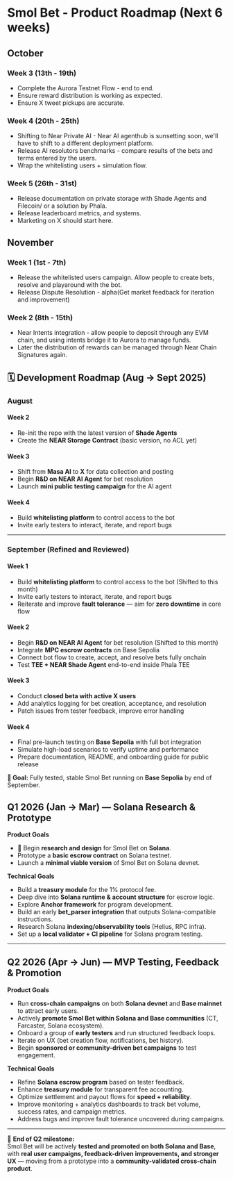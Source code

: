 # Smol Bet - Product Roadmap (Next 6 weeks)

## October 

### **Week 3** (13th - 19th)
- Complete the Aurora Testnet Flow - end to end.
- Ensure reward distribution is working as expected.
- Ensure X tweet pickups are accurate.

### **Week 4** (20th - 25th)
- Shifting to Near Private AI - Near AI agenthub is sunsetting soon, we'll have to shift to a different deployment platform.
- Release AI resolutors benchmarks - compare results of the bets and terms entered by the users.
- Wrap the whitelisting users + simulation flow.

### **Week 5** (26th - 31st)
- Release documentation on private storage with Shade Agents and Filecoin/ or a solution by Phala.
- Release leaderboard metrics, and systems. 
- Marketing on X should start here.

## November

### **Week 1** (1st - 7th)

- Release the whitelisted users campaign. Allow people to create bets, resolve and playaround with the bot.
- Release Dispute Resolution - alpha(Get market feedback for iteration and improvement)

### **Week 2** (8th - 15th)

- Near Intents integration - allow people to deposit through any EVM chain, and using intents bridge it to Aurora to manage funds.
- Later the distribution of rewards can be managed through Near Chain Signatures again.


## 🗓️ Development Roadmap (Aug → Sept 2025)

### **August**
#### **Week 2**
- Re-init the repo with the latest version of **Shade Agents**  
- Create the **NEAR Storage Contract** (basic version, no ACL yet)  

#### **Week 3**
- Shift from **Masa AI** to **X** for data collection and posting  
- Begin **R&D on NEAR AI Agent** for bet resolution  
- Launch **mini public testing campaign** for the AI agent  

#### **Week 4**
- Build **whitelisting platform** to control access to the bot  
- Invite early testers to interact, iterate, and report bugs  

---

### **September** (Refined and Reviewed)
#### **Week 1** 
- Build **whitelisting platform** to control access to the bot (Shifted to this month)
- Invite early testers to interact, iterate, and report bugs  
- Reiterate and improve **fault tolerance** — aim for **zero downtime** in core flow  


#### **Week 2**
- Begin **R&D on NEAR AI Agent** for bet resolution  (Shifted to this month)
- Integrate **MPC escrow contracts** on Base Sepolia  
- Connect bot flow to create, accept, and resolve bets fully onchain  
- Test **TEE + NEAR Shade Agent** end-to-end inside Phala TEE  

#### **Week 3**
- Conduct **closed beta with active X users**  
- Add analytics logging for bet creation, acceptance, and resolution  
- Patch issues from tester feedback, improve error handling  

#### **Week 4**
- Final pre-launch testing on **Base Sepolia** with full bot integration  
- Simulate high-load scenarios to verify uptime and performance  
- Prepare documentation, README, and onboarding guide for public release  

**🎯 Goal:** Fully tested, stable Smol Bet running on **Base Sepolia** by end of September.

## **Q1 2026 (Jan → Mar) — Solana Research & Prototype**  

**Product Goals**  
- 🚀 Begin **research and design** for Smol Bet on **Solana**.  
- Prototype a **basic escrow contract** on Solana testnet.
- Launch a **minimal viable version** of Smol Bet on Solana devnet.  


**Technical Goals**  
- Build a **treasury module** for the 1% protocol fee.  
- Deep dive into **Solana runtime & account structure** for escrow logic.  
- Explore **Anchor framework** for program development.  
- Build an early **bet_parser integration** that outputs Solana-compatible instructions.  
- Research Solana **indexing/observability tools** (Helius, RPC infra).  
- Set up a **local validator + CI pipeline** for Solana program testing.  

---

## **Q2 2026 (Apr → Jun) — MVP Testing, Feedback & Promotion**  

**Product Goals**  
- Run **cross-chain campaigns** on both **Solana devnet** and **Base mainnet** to attract early users.  
- Actively **promote Smol Bet within Solana and Base communities** (CT, Farcaster, Solana ecosystem).  
- Onboard a group of **early testers** and run structured feedback loops.  
- Iterate on UX (bet creation flow, notifications, bet history).  
- Begin **sponsored or community-driven bet campaigns** to test engagement.  

**Technical Goals**  
- Refine **Solana escrow program** based on tester feedback.  
- Enhance **treasury module** for transparent fee accounting.  
- Optimize settlement and payout flows for **speed + reliability**.  
- Improve monitoring + analytics dashboards to track bet volume, success rates, and campaign metrics.  
- Address bugs and improve fault tolerance uncovered during campaigns.  

---

🎯 **End of Q2 milestone:**  
Smol Bet will be actively **tested and promoted on both Solana and Base**, with **real user campaigns, feedback-driven improvements, and stronger UX** — moving from a prototype into a **community-validated cross-chain product**.  
